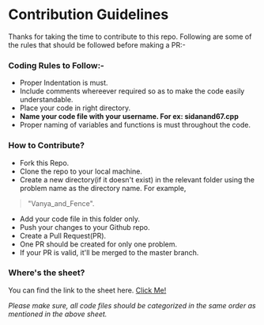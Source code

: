 # Contribution Guidelines
Thanks for taking the time to contribute to this repo. Following are some of the rules that should be followed before making a PR:-

### Coding Rules to Follow:- 

* Proper Indentation is must.
* Include comments whereever required so as to make the code easily understandable.
* Place your code in right directory.
* **Name your code file with your username. For ex: sidanand67.cpp**
* Proper naming of variables and functions is must throughout the code.

### How to Contribute?

- Fork this Repo.
- Clone the repo to your local machine.
- Create a new directory(if it doesn't exist) in the relevant folder using the problem name as the directory name.
For example, 

>"Vanya_and_Fence".

- Add your code file in this folder only.
- Push your changes to your Github repo.
- Create a Pull Request(PR).
- One PR should be created for only one problem.
- If your PR is valid, it'll be merged to the master branch.

### Where's the sheet?

You can find the link to the sheet here. [Click Me!](https://docs.google.com/spreadsheets/d/1iJZWP2nS_OB3kCTjq8L6TrJJ4o-5lhxDOyTaocSYc-k/edit#gid=84654839)

_Please make sure, all code files should be categorized in the same order as mentioned in the above sheet._